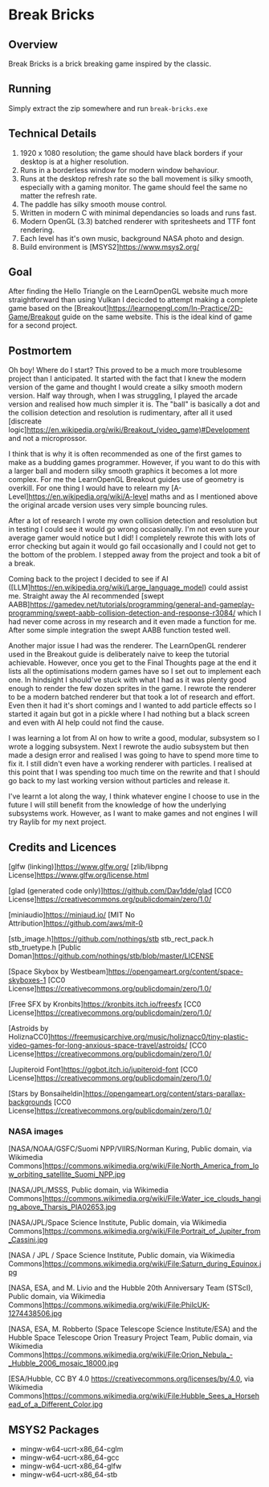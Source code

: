 # Break Bricks

## Overview

Break Bricks is a brick breaking game inspired by the classic.

## Running

Simply extract the zip somewhere and run `break-bricks.exe`

## Technical Details

1. 1920 x 1080 resolution; the game should have black borders if your desktop is at a higher resolution.
2. Runs in a borderless window for modern window behaviour.
3. Runs at the desktop refresh rate so the ball movement is silky smooth, especially with a gaming monitor. The game should feel the same no matter the refresh rate.
4. The paddle has silky smooth mouse control.
5. Written in modern C with minimal dependancies so loads and runs fast.
6. Modern OpenGL (3.3) batched renderer with spritesheets and TTF font rendering.
7. Each level has it's own music, background NASA photo and design.
8. Build environment is [MSYS2]<https://www.msys2.org/>

## Goal

After finding the Hello Triangle on the LearnOpenGL website much more straightforward than using Vulkan I decicded to attempt making a complete game based on the [Breakout]<https://learnopengl.com/In-Practice/2D-Game/Breakout> guide on the same website. This is the ideal kind of game for a second project.

## Postmortem

Oh boy! Where do I start? This proved to be a much more troublesome project than I anticipated. It started with the fact that I knew the modern version of the game and thought I would create a silky smooth modern version. Half way through, when I was struggling, I played the arcade version and realised how much simpler it is. The "ball" is basically a dot and the collision detection and resolution is rudimentary, after all it used [discreate logic]<https://en.wikipedia.org/wiki/Breakout_(video_game)#Development> and not a microprossor.

I think that is why it is often recommended as one of the first games to make as a budding games programmer. However, if you want to do this with a larger ball and modern silky smooth graphics it becomes a lot more complex. For me the LearnOpenGL Breakout guides use of geometry is overkill. For one thing I would have to relearn my [A-Level]<https://en.wikipedia.org/wiki/A-level> maths and as I mentioned above the original arcade version uses very simple bouncing rules.

After a lot of research I wrote my own collision detection and resolution but in testing I could see it would go wrong occasionally. I'm not even sure your average gamer would notice but I did! I completely rewrote this with lots of error checking but again it would go fail occasionally and I could not get to the bottom of the problem. I stepped away from the project and took a bit of a break.

Coming back to the project I decided to see if AI ([LLM]<https://en.wikipedia.org/wiki/Large_language_model>) could assist me. Straight away the AI recommended [swept AABB]<https://gamedev.net/tutorials/programming/general-and-gameplay-programming/swept-aabb-collision-detection-and-response-r3084/> which I had never come across in my research and it even made a function for me. After some simple integration the swept AABB function tested well.

Another major issue I had was the renderer. The LearnOpenGL renderer used in the Breakout guide is deliberately naive to keep the tutorial achievable. However, once you get to the Final Thoughts page at the end it lists all the optimisations modern games have so I set out to implement each one. In hindsight I should've stuck with what I had as it was plenty good enough to render the few dozen sprites in the game. I rewrote the renderer to be a modern batched renderer but that took a lot of research and effort. Even then it had it's short comings and I wanted to add particle effects so I started it again but got in a pickle where I had nothing but a black screen and even with AI help could not find the cause.

I was learning a lot from AI on how to write a good, modular, subsystem so I wrote a logging subsystem. Next I rewrote the audio subsystem but then made a design error and realised I was going to have to spend more time to fix it. I still didn't even have a working renderer with particles. I realised at this point that I was spending too much time on the rewrite and that I should go back to my last working version without particles and release it.

I've learnt a lot along the way, I think whatever engine I choose to use in the future I will still benefit from the knowledge of how the underlying subsystems work. However, as I want to make games and not engines I will try Raylib for my next project.

## Credits and Licences

[glfw (linking)]<https://www.glfw.org/>
[zlib/libpng License]<https://www.glfw.org/license.html>

[glad (generated code only)]<https://github.com/Dav1dde/glad>
[CC0 License]<https://creativecommons.org/publicdomain/zero/1.0/>

[miniaudio]<https://miniaud.io/>
[MIT No Attribution]<https://github.com/aws/mit-0>

[stb_image.h]<https://github.com/nothings/stb>
stb_rect_pack.h
stb_truetype.h
[Public Doman]<https://github.com/nothings/stb/blob/master/LICENSE>

[Space Skybox by Westbeam]<https://opengameart.org/content/space-skyboxes-1>
[CC0 License]<https://creativecommons.org/publicdomain/zero/1.0/>

[Free SFX by Kronbits]<https://kronbits.itch.io/freesfx>
[CC0 License]<https://creativecommons.org/publicdomain/zero/1.0/>

[Astroids by HoliznaCC0]<https://freemusicarchive.org/music/holiznacc0/tiny-plastic-video-games-for-long-anxious-space-travel/astroids/>
[CC0 License]<https://creativecommons.org/publicdomain/zero/1.0/>

[Jupiteroid Font]<https://ggbot.itch.io/jupiteroid-font>
[CC0 License]<https://creativecommons.org/publicdomain/zero/1.0/>

[Stars by Bonsaiheldin]<https://opengameart.org/content/stars-parallax-backgrounds>
[CC0 License]<https://creativecommons.org/publicdomain/zero/1.0/>

### NASA images

[NASA/NOAA/GSFC/Suomi NPP/VIIRS/Norman Kuring, Public domain, via Wikimedia Commons]<https://commons.wikimedia.org/wiki/File:North_America_from_low_orbiting_satellite_Suomi_NPP.jpg>

[NASA/JPL/MSSS, Public domain, via Wikimedia Commons]<https://commons.wikimedia.org/wiki/File:Water_ice_clouds_hanging_above_Tharsis_PIA02653.jpg>

[NASA/JPL/Space Science Institute, Public domain, via Wikimedia Commons]<https://commons.wikimedia.org/wiki/File:Portrait_of_Jupiter_from_Cassini.jpg>

[NASA / JPL / Space Science Institute, Public domain, via Wikimedia Commons]<https://commons.wikimedia.org/wiki/File:Saturn_during_Equinox.jpg>

[NASA, ESA, and M. Livio and the Hubble 20th Anniversary Team (STScI), Public domain, via Wikimedia Commons]<https://commons.wikimedia.org/wiki/File:PhilcUK-1274438506.jpg>

[NASA, ESA, M. Robberto (Space Telescope Science Institute/ESA) and the Hubble Space Telescope Orion Treasury Project Team, Public domain, via Wikimedia Commons]<https://commons.wikimedia.org/wiki/File:Orion_Nebula_-_Hubble_2006_mosaic_18000.jpg>

[ESA/Hubble, CC BY 4.0 <https://creativecommons.org/licenses/by/4.0>, via Wikimedia Commons]<https://commons.wikimedia.org/wiki/File:Hubble_Sees_a_Horsehead_of_a_Different_Color.jpg>

## MSYS2 Packages

- mingw-w64-ucrt-x86_64-cglm
- mingw-w64-ucrt-x86_64-gcc
- mingw-w64-ucrt-x86_64-glfw
- mingw-w64-ucrt-x86_64-stb
